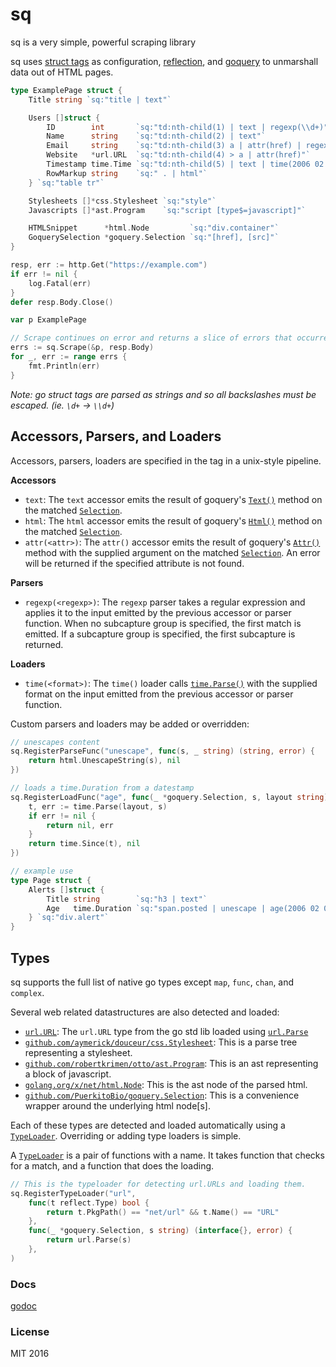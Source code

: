 # sq

sq is a very simple, powerful scraping library

sq uses [struct tags](https://golang.org/pkg/reflect/#StructTag) as configuration, [reflection](golang.org/pkg/reflect), and [goquery](https://github.com/PuerkitoBio/goquery) to unmarshall data out of HTML pages.

```go
type ExamplePage struct {
	Title string `sq:"title | text"`

	Users []struct {
		ID        int       `sq:"td:nth-child(1) | text | regexp(\\d+)"`
		Name      string    `sq:"td:nth-child(2) | text"`
		Email     string    `sq:"td:nth-child(3) a | attr(href) | regexp(mailto:(.+))"`
		Website   *url.URL  `sq:"td:nth-child(4) > a | attr(href)"`
		Timestamp time.Time `sq:"td:nth-child(5) | text | time(2006 02 03)"`
		RowMarkup string    `sq:" . | html"`
	} `sq:"table tr"`

	Stylesheets []*css.Stylesheet `sq:"style"`
	Javascripts []*ast.Program    `sq:"script [type$=javascript]"`

	HTMLSnippet      *html.Node         `sq:"div.container"`
	GoquerySelection *goquery.Selection `sq:"[href], [src]"`
}

resp, err := http.Get("https://example.com")
if err != nil {
	log.Fatal(err)
}
defer resp.Body.Close()

var p ExamplePage

// Scrape continues on error and returns a slice of errors that occurred.
errs := sq.Scrape(&p, resp.Body)
for _, err := range errs {
	fmt.Println(err)
}
```


*Note: go struct tags are parsed as strings and so all backslashes must be escaped.  (ie. `\d+` -> `\\d+`)*

## Accessors, Parsers, and Loaders

Accessors, parsers, loaders are specified in the tag in a unix-style pipeline.

 **Accessors**

  * `text`: The `text` accessor emits the result of goquery's [`Text()`](https://godoc.org/github.com/PuerkitoBio/goquery#Selection.Text) method on the matched [`Selection`](https://godoc.org/github.com/PuerkitoBio/goquery#Selection).
  * `html`: The `html` accessor emits the result of goquery's [`Html()`](https://godoc.org/github.com/PuerkitoBio/goquery#Selection.Html) method on the matched [`Selection`](https://godoc.org/github.com/PuerkitoBio/goquery#Selection).
  * `attr(<attr>)`: The `attr()` accessor emits the result of goquery's [`Attr()`](https://godoc.org/github.com/PuerkitoBio/goquery#Selection.Attr) method with the supplied argument on the matched [`Selection`](https://godoc.org/github.com/PuerkitoBio/goquery#Selection).  An error will be returned if the specified attribute is not found.

**Parsers**

 * `regexp(<regexp>)`:  The `regexp` parser takes a regular expression and applies it to the input emitted by the previous accessor or parser function.  When no subcapture group is specified, the first match is emitted.  If a subcapture group is specified, the first subcapture is returned.

**Loaders**

 * `time(<format>)`:  The `time()` loader calls [`time.Parse()`](https://golang.org/pkg/time/#Parse) with the supplied format on the input emitted from the previous accessor or parser function.

Custom parsers and loaders may be added or overridden:

```go
// unescapes content
sq.RegisterParseFunc("unescape", func(s, _ string) (string, error) {
	return html.UnescapeString(s), nil
})

// loads a time.Duration from a datestamp
sq.RegisterLoadFunc("age", func(_ *goquery.Selection, s, layout string) (interface{}, error) {
	t, err := time.Parse(layout, s)
	if err != nil {
		return nil, err
	}
	return time.Since(t), nil
})

// example use
type Page struct {
	Alerts []struct {
		Title string        `sq:"h3 | text"`
		Age   time.Duration `sq:"span.posted | unescape | age(2006 02 03 15:04:05 MST)"`
	} `sq:"div.alert"`
}
```


## Types

sq supports the full list of native go types except `map`, `func`, `chan`, and `complex`.

Several web related datastructures are also detected and loaded:

 * [`url.URL`](https://golang.org/pkg/net/url/#URL):  The `url.URL` type from the go std lib loaded using [`url.Parse`](https://golang.org/pkg/net/url/#Parse)
 * [`github.com/aymerick/douceur/css.Stylesheet`](https://godoc.org/github.com/aymerick/douceur/css#Stylesheet): This is a parse tree representing a stylesheet.
 * [`github.com/robertkrimen/otto/ast.Program`](https://godoc.org/github.com/robertkrimen/otto/ast#Program): This is an ast representing a block of javascript.
 * [`golang.org/x/net/html.Node`](https://godoc.org/golang.org/x/net/html#Node): This is the ast node of the parsed html.
 * [`github.com/PuerkitoBio/goquery.Selection`](https://godoc.org/github.com/PuerkitoBio/goquery#Selection): This is a convenience wrapper around the underlying html node[s].

Each of these types are detected and loaded automatically using a [`TypeLoader`](https://godoc.org/github.com/emptyinterface/sq#TypeLoader).  Overriding or adding type loaders is simple.

A [`TypeLoader`](https://godoc.org/github.com/emptyinterface/sq#TypeLoader) is a pair of functions with a name.  It takes function that checks for a match, and a function that does the loading.

```go
// This is the typeloader for detecting url.URLs and loading them.
sq.RegisterTypeLoader("url",
	func(t reflect.Type) bool {
		return t.PkgPath() == "net/url" && t.Name() == "URL"
	},
	func(_ *goquery.Selection, s string) (interface{}, error) {
		return url.Parse(s)
	},
)
```

### Docs

[godoc](https://godoc.org/github.com/emptyinterface/sq)

### License

MIT 2016

